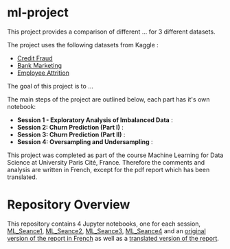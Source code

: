 # ml-project

This project provides a comparison of different ... for 3 different datasets.

The project uses the following datasets from Kaggle :

- [Credit Fraud](https://www.kaggle.com/code/janiobachmann/credit-fraud-dealing-with-imbalanced-datasets)
- [Bank Marketing](https://www.kaggle.com/code/henriqueyamahata/bank-marketing-imbalanced-dataset-94)
- [Employee Attrition](https://www.kaggle.com/code/junglisher/employee-attrition-analysis/input) 

The goal of this project is to ... 

The main steps of the project are outlined below, each part has it's own notebook:

- **Session 1 - Exploratory Analysis of Imbalanced Data** :
- **Session 2: Churn Prediction (Part I)** :
- **Session 3: Churn Prediction (Part II)** :
- **Session 4: Oversampling and Undersampling** :

This project was completed as part of the course Machine Learning for Data Science at University Paris Cité, France. Therefore the comments and analysis are written in French, except for the pdf report which has been translated.

# Repository Overview
This repository contains 4 Jupyter notebooks, one for each session, [ML_Seance1](ML_Seance1.ipynb), [ML_Seance2](ML_Seance2.ipynb), [ML_Seance3](ML_Seance3.ipynb), [ML_Seance4](ML_Seance4.ipynb) and an [original version of the report in French](ML_Report%20%28Original%20version%29.pdf) as well as a [translated version of the report](ML_Report%20%28Translated%29.pdf).
